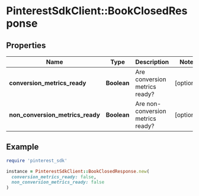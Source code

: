 # PinterestSdkClient::BookClosedResponse

## Properties

| Name | Type | Description | Notes |
| ---- | ---- | ----------- | ----- |
| **conversion_metrics_ready** | **Boolean** | Are conversion metrics ready? | [optional] |
| **non_conversion_metrics_ready** | **Boolean** | Are non-conversion metrics ready? | [optional] |

## Example

```ruby
require 'pinterest_sdk'

instance = PinterestSdkClient::BookClosedResponse.new(
  conversion_metrics_ready: false,
  non_conversion_metrics_ready: false
)
```

